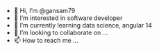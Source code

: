 - 👋 Hi, I’m @gansam79
- 👀 I’m interested in software developer
- 🌱 I’m currently learning data science, angular 14
- 💞️ I’m looking to collaborate on ...
- 📫 How to reach me ...

<!---
gansam79/gansam79 is a ✨ special ✨ repository because its `README.md` (this file) appears on your GitHub profile.
You can click the Preview link to take a look at your changes.
--->
